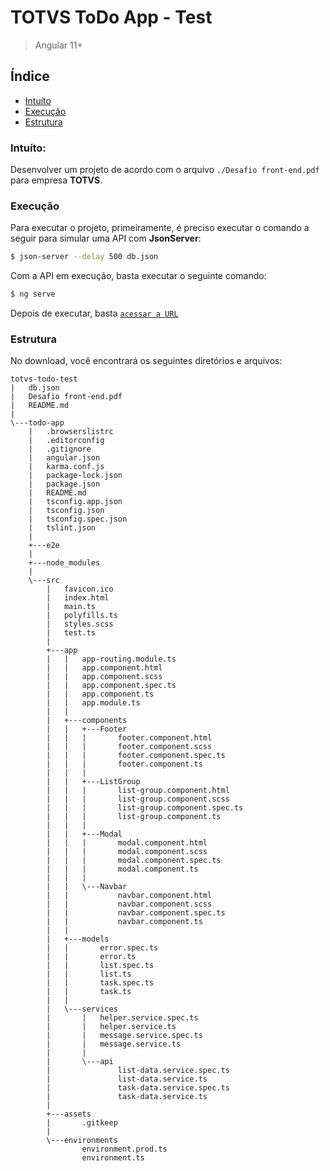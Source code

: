 # TOTVS ToDo App - Test

> Angular 11+

## Índice
* [Intuíto](#intuito)
* [Execução](#execucao)
* [Estrutura](#estrutura)

### Intuíto:
Desenvolver um projeto de acordo com o arquivo `./Desafio front-end.pdf` para empresa **TOTVS**.

### Execução
Para executar o projeto, primeiramente, é preciso executar o comando a seguir para simular uma API com **JsonServer**:
```Bash
$ json-server --delay 500 db.json
```

Com a API em execução, basta executar o seguinte comando:

```Bash
$ ng serve
```

Depois de executar, basta [`acessar a URL`](http://localhost:4200/)

### Estrutura
No download, você encontrará os seguintes diretórios e arquivos:

```
totvs-todo-test
|   db.json
|   Desafio front-end.pdf
|   README.md
|   
\---todo-app
    |   .browserslistrc
    |   .editorconfig
    |   .gitignore
    |   angular.json
    |   karma.conf.js
    |   package-lock.json
    |   package.json
    |   README.md
    |   tsconfig.app.json
    |   tsconfig.json
    |   tsconfig.spec.json
    |   tslint.json
    |   
    +---e2e
    |
    +---node_modules              
    |
    \---src
        |   favicon.ico
        |   index.html
        |   main.ts
        |   polyfills.ts
        |   styles.scss
        |   test.ts
        |   
        +---app
        |   |   app-routing.module.ts
        |   |   app.component.html
        |   |   app.component.scss
        |   |   app.component.spec.ts
        |   |   app.component.ts
        |   |   app.module.ts
        |   |   
        |   +---components
        |   |   +---Footer
        |   |   |       footer.component.html
        |   |   |       footer.component.scss
        |   |   |       footer.component.spec.ts
        |   |   |       footer.component.ts
        |   |   |       
        |   |   +---ListGroup
        |   |   |       list-group.component.html
        |   |   |       list-group.component.scss
        |   |   |       list-group.component.spec.ts
        |   |   |       list-group.component.ts
        |   |   |       
        |   |   +---Modal
        |   |   |       modal.component.html
        |   |   |       modal.component.scss
        |   |   |       modal.component.spec.ts
        |   |   |       modal.component.ts
        |   |   |       
        |   |   \---Navbar
        |   |           navbar.component.html
        |   |           navbar.component.scss
        |   |           navbar.component.spec.ts
        |   |           navbar.component.ts
        |   |           
        |   +---models
        |   |       error.spec.ts
        |   |       error.ts
        |   |       list.spec.ts
        |   |       list.ts
        |   |       task.spec.ts
        |   |       task.ts
        |   |       
        |   \---services
        |       |   helper.service.spec.ts
        |       |   helper.service.ts
        |       |   message.service.spec.ts
        |       |   message.service.ts
        |       |   
        |       \---api
        |               list-data.service.spec.ts
        |               list-data.service.ts
        |               task-data.service.spec.ts
        |               task-data.service.ts
        |               
        +---assets
        |       .gitkeep
        |       
        \---environments
                environment.prod.ts
                environment.ts
                
```
